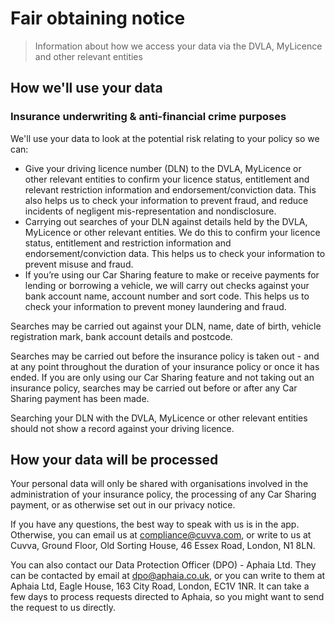 # Fair obtaining notice

> Information about how we access your data via the DVLA, MyLicence and other relevant entities

## How we'll use your data

### Insurance underwriting & anti-financial crime purposes

We'll use your data to look at the potential risk relating to your policy so we can:

- Give your driving licence number (DLN) to the DVLA, MyLicence or other relevant entities to confirm your licence status, entitlement and relevant restriction information and endorsement/conviction data. This also helps us to check your information to prevent fraud, and reduce incidents of negligent mis-representation and nondisclosure.
- Carrying out searches of your DLN against details held by the DVLA, MyLicence or other relevant entities. We do this to confirm your licence status, entitlement and restriction information and endorsement/conviction data. This helps us to check your information to prevent misuse and fraud.
- If you’re using our Car Sharing feature to make or receive payments for lending or borrowing a vehicle, we will carry out checks against your bank account name, account number and sort code. This helps us to check your information to prevent money laundering and fraud.

Searches may be carried out against your DLN, name, date of birth, vehicle registration mark,  bank account details and postcode.

Searches may be carried out before the insurance policy is taken out - and at any point throughout the duration of your insurance policy or once it has ended. If you are only using our Car Sharing feature and not taking out an insurance policy, searches may be carried out before or after any Car Sharing payment has been made.

Searching your DLN with the DVLA, MyLicence or other relevant entities should not show a record against your driving licence.

## How your data will be processed

Your personal data will only be shared with organisations involved in the administration of your insurance policy, the processing of any Car Sharing payment, or as otherwise set out in our privacy notice.

If you have any questions, the best way to speak with us is in the app. Otherwise, you can email us at [compliance@cuvva.com](mailto:compliance@cuvva.com), or write to us at Cuvva, Ground Floor, Old Sorting House, 46 Essex Road, London, N1 8LN.

You can also contact our Data Protection Officer (DPO) - Aphaia Ltd. They can be contacted by email at dpo@aphaia.co.uk, or you can write to them at Aphaia Ltd, Eagle House, 163 City Road, London, EC1V 1NR. It can take a few days to process requests directed to Aphaia, so you might want to send the request to us directly.
